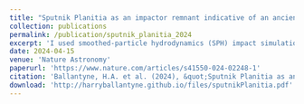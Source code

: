 ```yaml
---
title: "Sputnik Planitia as an impactor remnant indicative of an ancient rocky mascon in an oceanless Pluto"
collection: publications
permalink: /publication/sputnik_planitia_2024
excerpt: 'I used smoothed-particle hydrodynamics (SPH) impact simulations to demonstrate how foreign material from a giant impact can dominate large portions of icy dwarf planets like Pluto, potentially hiding significant reservoirs of dense, rocky material. This research provides new insights into the peculiar shape and location of the Sputnik Planitia region on Pluto, suggesting these features can be explained without a present-day subsurface ocean.'
date: 2024-04-15
venue: 'Nature Astronomy'
paperurl: 'https://www.nature.com/articles/s41550-024-02248-1'
citation: 'Ballantyne, H.A. et al. (2024), &quot;Sputnik Planitia as an impactor remnant indicative of an ancient rocky mascon in an oceanless Pluto.&quot; <i>Nature Astronomy</i>.'
download: 'http://harryballantyne.github.io/files/sputnikPlanitia.pdf'
---
```

